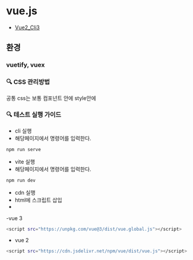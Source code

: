 # vue.js 

- [Vue2_Cli3](/vue2_cli3/)



## 환경
### vuetify, vuex


### 🔍 CSS 관리방법 
  공통 css는 보통 컴포넌트 안에 style안에
  <style scoped>
    @import url("../index.css"); import 하여 사용한다.
  </style>

### 🔍 테스트 실행 가이드

- cli 실행
- 해당페이지에서 명령어를 입력한다.

```bash
npm run serve
```

- vite 실행
- 해당페이지에서 명령어를 입력한다.

```bash
npm run dev
```

- cdn 실행
- html에 스크립트 삽입
- 
-vue 3
```bash
<script src="https://unpkg.com/vue@3/dist/vue.global.js"></script>
```

- vue 2
```bash
<script src="https://cdn.jsdelivr.net/npm/vue/dist/vue.js"></script>
```
